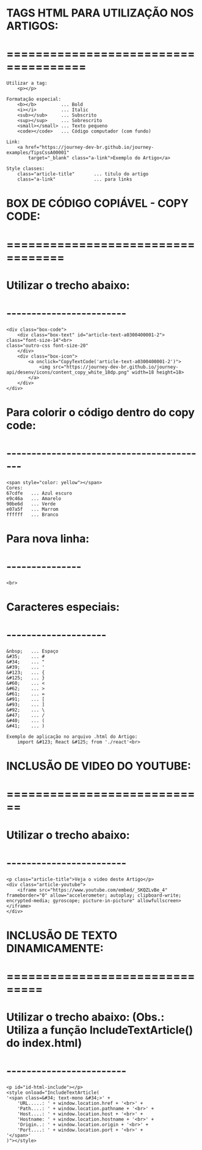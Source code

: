 
# TAGS HTML PARA UTILIZAÇÃO NOS ARTIGOS:
# =====================================

    Utilizar a tag:
        <p></p>

    Formatação especial:
        <b></b>         ... Bold
        <i></i>         ... Italic
        <sub></sub>     ... Subscrito
        <sup></sup>     ... Sobrescrito
        <small></small> ... Texto pequeno
        <code></code>   ... Código computador (com fundo)

    Link:
        <a href="https://journey-dev-br.github.io/journey-examples/TipsCssA00001" 
            target="_blank" class="a-link">Exemplo do Artigo</a>

    Style classes:
        class="article-title"       ... titulo do artigo
        class="a-link"              ... para links

# BOX DE CÓDIGO COPIÁVEL - COPY CODE:
# ==================================

# Utilizar o trecho abaixo:
# ------------------------

    <div class="box-code">
        <div class="box-text" id="article-text-a0300400001-2">
    class="font-size-14"<br>
    class="outro-css font-size-20"
        </div>
        <div class="box-icon">
            <a onclick="CopyTextCode('article-text-a0300400001-2')">
                <img src="https://journey-dev-br.github.io/journey-api/desenv/icons/content_copy_white_18dp.png" width=18 height=18>
            </a>
        </div>
    </div>  

# Para colorir o código dentro do copy code:
# ----------------------------------------- 

    <span style="color: yellow"></span>
    Cores:
    67cdfe   ... Azul escuro
    e9c46a   ... Amarelo 
    90be6d   ... Verde
    e07a5f   ... Marrom
    ffffff   ... Branco

# Para nova linha: 
# ---------------
    <br>

# Caracteres especiais:
# --------------------
    &nbsp;   ... Espaço
    &#35;    ... #
    &#34;    ... "
    &#39;    ... '
    &#123;   ... {
    &#125;   ... }
    &#60;    ... <
    &#62;    ... >
    &#61;    ... =
    &#91;    ... [
    &#93;    ... ]
    &#92;    ... \
    &#47;    ... /
    &#40;    ... (
    &#41;    ... )

    Exemplo de aplicação no arquivo .html do Artigo:
        import &#123; React &#125; from './react'<br>

# INCLUSÃO DE VIDEO DO YOUTUBE:
# ============================

# Utilizar o trecho abaixo:
# ------------------------

    <p class="article-title">Veja o video deste Artigo</p>
    <div class="article-youtube">
        <iframe src="https://www.youtube.com/embed/_SKQZLvBe_4" frameborder="0" allow="accelerometer; autoplay; clipboard-write; encrypted-media; gyroscope; picture-in-picture" allowfullscreen></iframe>
    </div>

# INCLUSÃO DE TEXTO DINAMICAMENTE:
# ===============================

# Utilizar o trecho abaixo:       (Obs.: Utiliza a função IncludeTextArticle() do index.html)
# ------------------------

    <p id="id-html-include"></p>
    <style onload="IncludeTextArticle(
    '<span class=&#34; text-mono &#34;>' +
        'URL.....: ' + window.location.href + '<br>' +
        'Path....: ' + window.location.pathname + '<br>' +
        'Host....: ' + window.location.host + '<br>' +
        'Hostname: ' + window.location.hostname + '<br>' +
        'Origin..: ' + window.location.origin + '<br>' +
        'Port....: ' + window.location.port + '<br>' +
    '</span>'       
    )"></style>    
